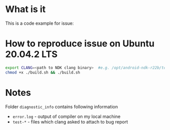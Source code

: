# What is it
This is a code example for issue:

# How to reproduce issue on Ubuntu 20.04.2 LTS

```bash
export CLANG=<path to NDK clang binary>  #e.g. /opt/android-ndk-r22b/toolchains/llvm/prebuilt/linux-x86_64/bin/clang
chmod +x ./build.sh && ./build.sh
```

# Notes
Folder `diagnostic_info` contains following information
 - `error.log` - output of compiler on my local machine
 - `test-*` - files which clang asked to attach to bug report 